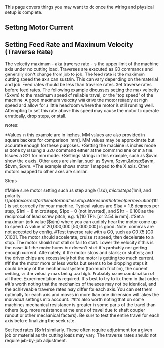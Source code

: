 This page covers things you may want to do once the wiring and physical setup is complete.

## Setting Motor Current

## Setting Feed Rate and Maximum Velocity (Traverse Rate)

The velocity maximum - aka traverse rate - is the upper limit of the machine axis under no cutting load. Traverses are executed as G0 commands and generally don't change from job to job. The feed rate is the maximum cutting speed the axis can sustain. This can vary depending on the material and job. Feed rates should be less than traverse rates. Set traverse rates before feed rates. The following example discusses setting the max velocity ($xvm) to the maximum speed of reliable travel, or the "top speed" of the machine.&nbsp;A good maximum velocity will drive the motor reliably at high speed and allow for a little headroom where the motor is still running well. Attempting to set this rate above this speed may cause the motor to operate erratically, drop steps, or stall. 

Notes: 

*Values in this example are in inches. MM values are also provided in square backets for comparison [mm]. MM values may be approximate but accurate enough for these purposes. 
*Setting the machine is inches mode is done by issuing a G20 command either at the command line or in a file. Issues a G21 for mm mode. 
*Settings strings in this example, such as $xvm show the x axis. Other axes are similar, such as $yvm, $zvm,&nbsp;$avm, $bvm, $cvm. 
*The example shows motor 1 mapped to the X axis. Other motors mapped to other axes are similar.

Steps 

#Make sure motor setting such as step angle ($1sa), microsteps ($1mi), and polarity ($1po) are correct for the motor and the setup. Make sure the travel per revolution ($1tr) is set correctly for your machine. Typical values are $1sa = 1.8 degrees per step, $1mi = 8 microsteps, $1po = 0 (not inverted), and $1tr = 0.100 as the reciprocal of lead screw pitch, e.g. 1/(10 TPI). [or 2.54 in mm]. 
#Set a maximum jerk value ($xjm) where you can audibly hear the motor come up to speed. A value of 20,000,000 [50,000,000] is good. Note: commas are not accepted by config. 
#Test traverse rate with a G0, such as G0 X5 [G0 X100]. The motor should accelerate, cruise at speed, then decelerate to a stop. The motor should not stall or fail to start. Lower the velocity if this is the case. 
#If the motor hums but doesn't start it's probably not getting enough current. Alternately, if the motor stops and starts; or stutters; and the driver chips are excessively hot the motor is getting too much current.&nbsp; 
#If the the motor more or less works but seems to be dropping steps it could be any of the mechanical system (too much friction), the current setting, or the velocity max being too high. Probably some combination of all three. Experimentation is required. It's best to try to fix them in that order. 
#It's worth noting that the mechanics of the axes may not be identical, and the achieveable traverse rates may differ for each axis. You can set them optimally for each axis and moves in more than one dimension will takes the individual settings into account.&nbsp; 
#It's also worth noting that on some machines mechanical resistance is greater in some parts of the travel than others (e.g. more resistance at the ends of travel due to shaft coupler runout or other mechanical factors). Be sure to test the entire travel for each axis before finalizing the seek rate.

Set feed rates ($xfr) similarly. These often require adjustment for a given job or material as the cutting loads may vary. The traverse rates should not require job-by-job adjustment.